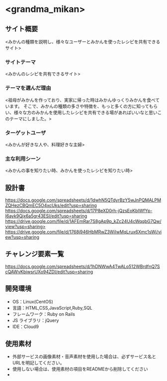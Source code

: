 # <grandma_mikan>

## サイト概要

<みかんの種類を説明し、様々なユーザーとみかんを使ったレシピを共有できるサイト>

### サイトテーマ

<みかんのレシピを共有できるサイト>

### テーマを選んだ理由

<祖母がみかんを作っており、実家に帰った時はみかんゆっくりみかんを食べています。
そこで、みかんの種類の多さや特徴を、もっと多くの方に知ってもらい、様々な方のみかんを使用したレシピを共有できる場があればいいなと思いこのテーマにしました。>

### ターゲットユーザ

<みかんが好きな人や、料理好きな主婦>

### 主な利用シーン

<みかんの事を知りたい時、みかんを使ったレシピを知りたい時>

## 設計書

<https://docs.google.com/spreadsheets/d/1dwhN5QTdyrBzY5wJnPQMALPMZQHezCBQmEC5O4xcUks/edit?usp=sharing>
<https://docs.google.com/spreadsheets/d/17P8eXD0rh-jQzsEoKblWfYp-I6ayk9Qjx6a5gr43ESI/edit?usp=sharing>
https://drive.google.com/file/d/1AFEmRar7S8gAp9p_kZc24U4cWqqbG7Qw/view?usp=sharing>
<https://drive.google.com/file/d/1768j946HbMRwZ3WiIwMqLrux6Xmc1sWj/view?usp=sharing>

## チャレンジ要素一覧

<https://docs.google.com/spreadsheets/d/1hDNWwA4TwALo512WBrdfnQ7ScQAWvKbiwsrUXo94ZDI/edit?usp=sharing>

## 開発環境

- OS：Linux(CentOS)
- 言語：HTML,CSS,JavaScript,Ruby,SQL
- フレームワーク：Ruby on Rails
- JS ライブラリ：jQuery
- IDE：Cloud9

## 使用素材
- 外部サービスの画像素材・音声素材を使用した場合は、必ずサービス名とURLを明記してください。
- 使用しない場合は、使用素材の項目をREADMEから削除してください
- 
